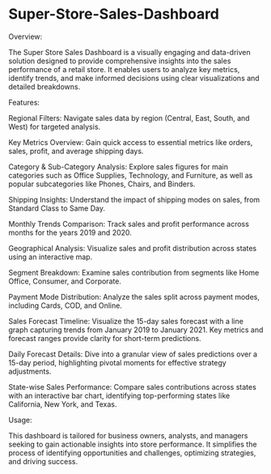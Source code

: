 # Super-Store-Sales-Dashboard
Overview: 

The Super Store Sales Dashboard is a visually engaging and data-driven solution designed to provide comprehensive insights into the sales performance of a retail store. It enables users to analyze key metrics, identify trends, and make informed decisions using clear visualizations and detailed breakdowns.

Features: 

Regional Filters: Navigate sales data by region (Central, East, South, and West) for targeted analysis.

Key Metrics Overview: Gain quick access to essential metrics like orders, sales, profit, and average shipping days.

Category & Sub-Category Analysis: Explore sales figures for main categories such as Office Supplies, Technology, and Furniture, as well as popular subcategories like Phones, Chairs, and Binders.

Shipping Insights: Understand the impact of shipping modes on sales, from Standard Class to Same Day.

Monthly Trends Comparison: Track sales and profit performance across months for the years 2019 and 2020.

Geographical Analysis: Visualize sales and profit distribution across states using an interactive map.

Segment Breakdown: Examine sales contribution from segments like Home Office, Consumer, and Corporate.

Payment Mode Distribution: Analyze the sales split across payment modes, including Cards, COD, and Online.

Sales Forecast Timeline: Visualize the 15-day sales forecast with a line graph capturing trends from January 2019 to January 2021. Key metrics and forecast ranges provide clarity for short-term predictions.

Daily Forecast Details: Dive into a granular view of sales predictions over a 15-day period, highlighting pivotal moments for effective strategy adjustments.

State-wise Sales Performance: Compare sales contributions across states with an interactive bar chart, identifying top-performing states like California, New York, and Texas.


Usage: 

This dashboard is tailored for business owners, analysts, and managers seeking to gain actionable insights into store performance. It simplifies the process of identifying opportunities and challenges, optimizing strategies, and driving success.
